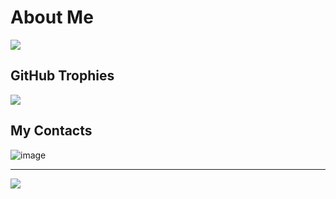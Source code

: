 # About Me
![](https://github-stats-alpha.vercel.app/api?username=LyCellionX&cc=000&tc=fff&ic=fff&bc=000)

## GitHub Trophies
![](https://github-profile-trophy.vercel.app/?username=LyCellionX&theme=discord&no-frame=false&no-bg=true&margin-w=4)

## My Contacts
![image](https://github.com/user-attachments/assets/3351d386-2dce-46b0-ace1-931596ba7f95)

---
[![](https://visitcount.itsvg.in/api?id=LyCellionX&label=Profile%20Views&color=1&icon=5&pretty=true)](https://visitcount.itsvg.in)
